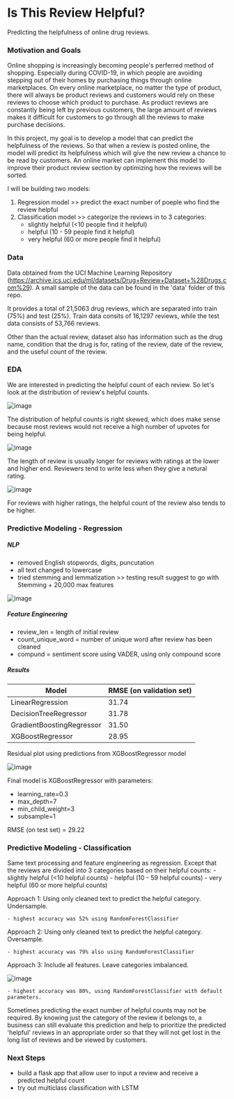 # Is This Review Helpful?
Predicting the helpfulness of online drug reviews. 

### Motivation and Goals

Online shopping is increasingly becoming people's perferred method of shopping. Especially during COVID-19, in which people are avoiding stepping out of their homes by purchasing things through online marketplaces. On every online marketplace, no matter the type of product, there will always be product reviews and customers would rely on these reviews to choose which product to purchase. As product reviews are constantly being left by previous customers, the large amount of reviews makes it difficult for customers to go through all the reviews to make purchase decisions. 

In this project, my goal is to develop a model that can predict the helpfulness of the reviews. So that when a review is posted online, the model will predict its helpfulness which will give the new review a chance to be read by customers. An online market can implement this model to improve their product review section by optimizing how the reviews will be sorted. 

I will be building two models:
1. Regression model >> predict the exact number of poeple who find the review helpful 
2. Classification model >> categorize the reviews in to 3 categories:
    - slightly helpful (<10 people find it helpful)
    - helpful (10 - 59 people find it helpful)
    - very helpful (60 or more people find it helpful)

### Data

Data obtained from the UCI Machine Learning Repository (https://archive.ics.uci.edu/ml/datasets/Drug+Review+Dataset+%28Drugs.com%29). A small sample of the data can be found in the 'data' folder of this repo. 

It provides a total of 21,5063 drug reviews, which are separated into train (75%) and test (25%). 
Train data consits of 16,1297 reviews, while the test data consists of 53,766 reviews. 

Other than the actual review, dataset also has information such as the drug name, condition that the drug is for, rating of the review, date of the review, and the useful count of the review. 


### EDA

We are interested in predicting the helpful count of each review. So let's look at the distribution of review's helpful counts. 

![image](image/helpful_count.png)

The distribution of helpful counts is right skewed, which does make sense because most reviews would not receive a high number of upvotes for being helpful. 

![image](image/len_rating.png)

The length of review is usually longer for reviews with ratings at the lower and higher end. Reviewers tend to write less when they give a netural rating. 

![image](image/helpfulcount_rating.png)

For reviews with higher ratings, the helpful count of the review also tends to be higher. 

 
### Predictive Modeling - Regression

##### NLP 
- removed English stopwords, digits, puncutation
- all text changed to lowercase
- tried stemming and lemmatization >> testing result suggest to go with Stemming + 20,000 max features 

![image](image/stemmer.png)

##### Feature Engineering 
- review_len = length of initial review
- count_unique_word = number of unique word after review has been cleaned
- compund = sentiment score using VADER, using only compound score

##### Results
Model | RMSE (on validation set)
------------ | -------------
LinearRegression| 31.74
DecisionTreeRegressor| 31.78
GradientBoostingRegressor | 31.50
XGBoostRegressor | 28.95

Residual plot using predictions from XGBoostRegressor model

![image](image/residuals.png)

Final model is XGBoostRegressor with parameters:
- learning_rate=0.3
- max_depth=7
- min_child_weight=3
- subsample=1

RMSE (on test set) = 29.22

### Predictive Modeling - Classification

Same text processing and feature engineering as regression. 
Except that the reviews are divided into 3 categories based on their helpful counts:
    - slightly helpful (<10 helpful counts)
    - helpful (10 - 59 helpful counts)
    - very helpful (60 or more helpful counts)
    
Approach 1: Using only cleaned text to predict the helpful category. Undersample.
    
    - highest accuracy was 52% using RandomForestClassifier

Approach 2: Using only cleaned text to predict the helpful category. Oversample.
    
    - highest accuracy was 79% also using RandomForestClassifier

Approach 3: Include all features. Leave categories imbalanced.
    
![image](image/confusion_matrix.png)

    - highest accuracy was 80%, using RandomForestClassifier with default parameters.


Sometimes predicting the exact number of helpful counts may not be required. By knowing just the category of the review it belongs to, a business can still evaluate this prediction and help to prioritize the predicted 'helpful' reviews in an appropriate order so that they will not get lost in the long list of reviews and be viewed by customers.  


### Next Steps
- build a flask app that allow user to input a review and receive a predicted helpful count 
- try out multiclass classification with LSTM
